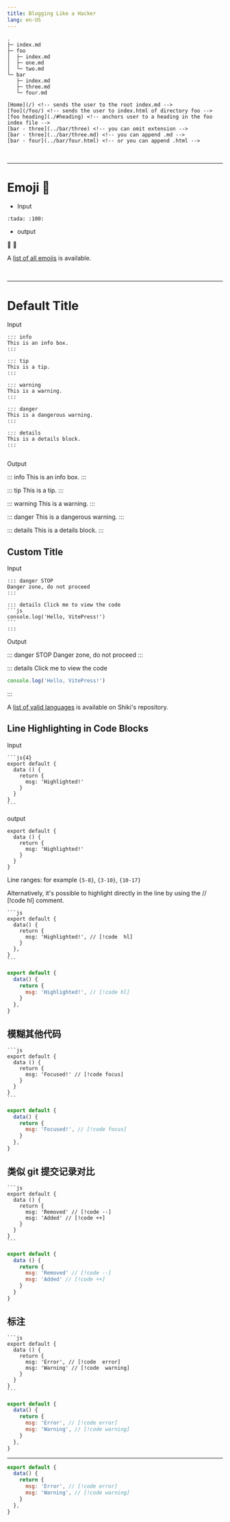 ```yaml
---
title: Blogging Like a Hacker
lang: en-US
---
```


```
.
├─ index.md
├─ foo
│  ├─ index.md
│  ├─ one.md
│  └─ two.md
└─ bar
   ├─ index.md
   ├─ three.md
   └─ four.md

```

```
[Home](/) <!-- sends the user to the root index.md -->
[foo](/foo/) <!-- sends the user to index.html of directory foo -->
[foo heading](./#heading) <!-- anchors user to a heading in the foo index file -->
[bar - three](../bar/three) <!-- you can omit extension -->
[bar - three](../bar/three.md) <!-- you can append .md -->
[bar - four](../bar/four.html) <!-- or you can append .html -->

```

<br/>
<hr/>

# Emoji 🎉

- Input

```
:tada: :100:
```

- output

:tada: :100:

A [list of all emojis](https://github.com/markdown-it/markdown-it-emoji/blob/master/lib/data/full.json) is available.

<br/>
<hr />

# Default Title

Input

```
::: info
This is an info box.
:::

::: tip
This is a tip.
:::

::: warning
This is a warning.
:::

::: danger
This is a dangerous warning.
:::

::: details
This is a details block.
:::


```

Output

::: info
This is an info box.
:::

::: tip
This is a tip.
:::

::: warning
This is a warning.
:::

::: danger
This is a dangerous warning.
:::

::: details
This is a details block.
:::

## Custom Title

Input

````
::: danger STOP
Danger zone, do not proceed
:::

::: details Click me to view the code
```js
console.log('Hello, VitePress!')
```
:::
````

Output

::: danger STOP
Danger zone, do not proceed
:::

::: details Click me to view the code

```js
console.log('Hello, VitePress!')
```

:::

A [list of valid languages](https://github.com/shikijs/shiki/blob/main/docs/languages.md) is available on Shiki's repository.

## Line Highlighting in Code Blocks

Input

````
```js{4}
export default {
  data () {
    return {
      msg: 'Highlighted!'
    }
  }
}
```
````

output

```js{4}
export default {
  data () {
    return {
      msg: 'Highlighted!'
    }
  }
}
```

Line ranges: for example `{5-8}`, `{3-10}`, `{10-17}`

Alternatively, it's possible to highlight directly in the line by using the // [!code hl] comment.

````
```js
export default {
  data() {
    return {
      msg: 'Highlighted!', // [!code  hl]
    }
  },
}
```
````

```js
export default {
  data() {
    return {
      msg: 'Highlighted!', // [!code hl]
    }
  },
}
```

## 模糊其他代码

````
```js
export default {
  data () {
    return {
      msg: 'Focused!' // [!code focus]
    }
  }
}
```

````

```js
export default {
  data() {
    return {
      msg: 'Focused!', // [!code focus]
    }
  },
}
```

## 类似 git 提交记录对比

````
```js
export default {
  data () {
    return {
      msg: 'Removed' // [!code --]
      msg: 'Added' // [!code ++]
    }
  }
}
```
````

```js
export default {
  data () {
    return {
      msg: 'Removed' // [!code --]
      msg: 'Added' // [!code ++]
    }
  }
}
```

## 标注

````
```js
export default {
  data () {
    return {
      msg: 'Error', // [!code  error]
      msg: 'Warning' // [!code  warning]
    }
  }
}
```
````

```js
export default {
  data() {
    return {
      msg: 'Error', // [!code error]
      msg: 'Warning', // [!code warning]
    }
  },
}
```

<hr />

```js
export default {
  data() {
    return {
      msg: 'Error', // [!code error]
      msg: 'Warning', // [!code warning]
    }
  },
}
```
